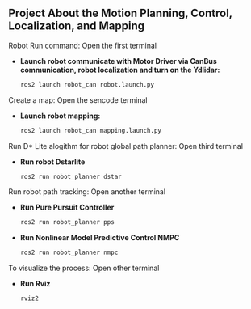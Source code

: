 ## Project About the Motion Planning, Control, Localization, and Mapping

Robot Run command:
Open the first terminal
- **Launch robot communicate with Motor Driver via CanBus communication, robot localization and turn on the Ydlidar:**
    ```sh
    ros2 launch robot_can robot.launch.py
    ```

Create a map:
Open the sencode terminal 
- **Launch robot mapping:**
    ```sh
    ros2 launch robot_can mapping.launch.py
    ```
Run D* Lite alogithm for robot global path planner:
Open third terminal
- **Run robot Dstarlite**
  ```sh
  ros2 run robot_planner dstar
  ```
Run robot path tracking:
Open another terminal
- **Run Pure Pursuit Controller**
    ```sh
    ros2 run robot_planner pps
    ```
- **Run Nonlinear Model Predictive Control NMPC**
  ```sh
  ros2 run robot_planner nmpc
  ```

To visualize the process:
Open other terminal
- **Run Rviz**
  ```sh
  rviz2
  ```
  
    
